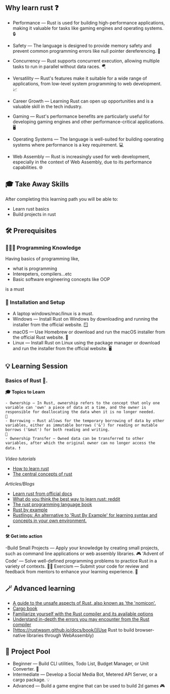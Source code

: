 ## Why learn rust ❓

- Performance — Rust is used for building high-performance applications, making it valuable for tasks like gaming engines and operating systems.
🔒
- Safety — The language is designed to provide memory safety and prevent common programming errors like null pointer dereferencing.
🔄
- Concurrency — Rust supports concurrent execution, allowing multiple tasks to run in parallel without data races. 🪂
- Versatility — Rust's features make it suitable for a wide range of applications, from low-level system programming to web development.
📈
- Career Growth — Learning Rust can open up opportunities and is a valuable skill in the tech industry.

- Gaming — Rust's performance benefits are particularly useful for developing gaming engines and other performance-critical applications.
🖥️
- Operating Systems — The language is well-suited for building operating systems where performance is a key requirement. 💻
- Web Assembly — Rust is increasingly used for web development, especially in the context of Web Assembly, due to its performance capabilities. 🌐



## 🎓 Take Away Skills

After completing this learning path you will be able to:

- Learn rust basics
- Build projects in rust


## 🛠️ Prerequisites

### 🧑🏻‍💻 Programming Knowledge 
Having basics of programming like,

- what is programming
- Interepeters, compilers...etc
- Basic software engineering concepts like OOP

is a must

### 📲 Installation and Setup

- A laptop windows/mac/linux is a must. 
- Windows — Install Rust on Windows by downloading and running the installer from the official website. 🪟
- macOS — Use Homebrew or download and run the macOS installer from the official Rust website. 🍏
- Linux — Install Rust on Linux using the package manager or download and run the installer from the official website. 🖥️

## 💡 Learning Session

### Basics of Rust 🦀.

**🎓 Topics to Learn**

```
- Ownership — In Rust, ownership refers to the concept that only one variable can 'own' a piece of data at a time, and the owner is responsible for deallocating the data when it is no longer needed.
🤝
- Borrowing — Rust allows for the temporary borrowing of data by other variables, either as immutable borrows ('&') for reading or mutable borrows ('&mut') for both reading and writing.
🔄
- Ownership Transfer — Owned data can be transferred to other variables, after which the original owner can no longer access the data. ❗
```


*Video tutorials*

- [How to learn rust](https://youtu.be/2hXNd6x9sZs)
- [The central concepts of rust](https://www.youtube.com/watch?v=o-kDVP1U3Do)
  
*Articles/Blogs*

- [Learn rust from official docs](https://www.rust-lang.org/learn)
- [What do you think the best way to learn rust: reddit](https://www.reddit.com/r/rust/comments/ngq5rs/what_do_you_think_is_the_best_way_to_learn_rust/)
- [The rust programming language book](https://doc.rust-lang.org/book/)
- [Rust by example](https://doc.rust-lang.org/rust-by-example/)
- [Rustlings: An alternative to 'Rust By Example' for learning syntax and concepts in your own environment.](https://github.com/rust-lang/rustlings)
- 
**🛠️ Get into action**

-Build Small Projects — Apply your knowledge by creating small projects, such as command line applications or web assembly libraries.
🎮
'Advent of Code' — Solve well-defined programming problems to practice Rust in a variety of contexts.
🧑‍💻
Exercism — Submit your code for review and feedback from mentors to enhance your learning experience.
🔧


## 🪄 Advanced learning

-  [A guide to the unsafe aspects of Rust, also known as 'the 'nomicon'.](https://doc.rust-lang.org/nomicon/)
-  [Cargo book](https://doc.rust-lang.org/cargo/)
-  [Familiarize yourself with the Rust compiler and its available options](https://doc.rust-lang.org/rustdoc/what-is-rustdoc.html)
-  [Understand in-depth the errors you may encounter from the Rust compiler](https://futhark.readthedocs.io/en/v0.25.13/error-index.html)
-  [https://rustwasm.github.io/docs/book/](Use Rust to build browser-native libraries through WebAssembly)


## 🚀 Project Pool

- Beginner — Build CLI utilities, Todo List, Budget Manager, or Unit Converter.
🚀
- Intermediate — Develop a Social Media Bot, Metered API Server, or a cargo package.
💡
- Advanced — Build a game engine that can be used to build 2d games 🎮
